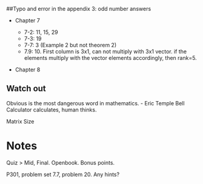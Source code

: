##Typo and error in the appendix 3: odd number answers
* Chapter 7
  * 7-2: 11, 15, 29
  * 7-3: 19
  * 7-7: 3 (Example 2 but not theorem 2)
  * 7.9: 10. First column is 3x1, can not multiply with 3x1 vector. if the elements multiply with the vector elements accordingly, then rank=5.

* Chapter 8


## Watch out
Obvious is the most dangerous word in mathematics. - Eric Temple Bell
Calculator calculates, human thinks.

Matrix Size


# Notes
Quiz > Mid, Final.
Openbook.
Bonus points.


P301, problem set 7.7, problem 20. Any hints?
